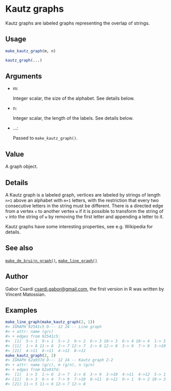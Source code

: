# Kautz graphs

Kautz graphs are labeled graphs representing the overlap of strings.

## Usage

``` r
make_kautz_graph(m, n)

kautz_graph(...)
```

## Arguments

- m:

  Integer scalar, the size of the alphabet. See details below.

- n:

  Integer scalar, the length of the labels. See details below.

- ...:

  Passed to `make_kautz_graph()`.

## Value

A graph object.

## Details

A Kautz graph is a labeled graph, vertices are labeled by strings of
length `n+1` above an alphabet with `m+1` letters, with the restriction
that every two consecutive letters in the string must be different.
There is a directed edge from a vertex `v` to another vertex `w` if it
is possible to transform the string of `v` into the string of `w` by
removing the first letter and appending a letter to it.

Kautz graphs have some interesting properties, see e.g. Wikipedia for
details.

## See also

[`make_de_bruijn_graph()`](https://r.igraph.org/reference/make_de_bruijn_graph.md),
[`make_line_graph()`](https://r.igraph.org/reference/make_line_graph.md)

## Author

Gabor Csardi <csardi.gabor@gmail.com>, the first version in R was
written by Vincent Matossian.

## Examples

``` r
make_line_graph(make_kautz_graph(2, 1))
#> IGRAPH 92541c5 D--- 12 24 -- Line graph
#> + attr: name (g/c)
#> + edges from 92541c5:
#>  [1]  5-> 1  9-> 1  5-> 2  9-> 2  6-> 3 10-> 3  6-> 4 10-> 4  1-> 5 11-> 5
#> [11]  1-> 6 11-> 6  2-> 7 12-> 7  2-> 8 12-> 8  3-> 9  7-> 9  3->10  7->10
#> [21]  4->11  8->11  4->12  8->12
make_kautz_graph(2, 2)
#> IGRAPH 62a937d D--- 12 24 -- Kautz graph 2-2
#> + attr: name (g/c), m (g/n), n (g/n)
#> + edges from 62a937d:
#>  [1]  1-> 5  1-> 6  2-> 7  2-> 8  3-> 9  3->10  4->11  4->12  5-> 1  5-> 2
#> [11]  6-> 3  6-> 4  7-> 9  7->10  8->11  8->12  9-> 1  9-> 2 10-> 3 10-> 4
#> [21] 11-> 5 11-> 6 12-> 7 12-> 8
```
